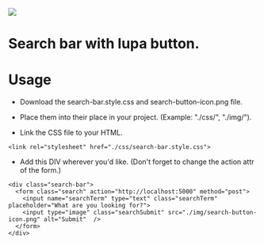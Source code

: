 ![](https://github.com/heloint/raccoon_collection/blob/main/search-bar/sample_img/1-search-bar-img.png?raw=true)

# Search bar with lupa button.

# Usage

- Download the search-bar.style.css and search-button-icon.png file.
- Place them into their place in your project. (Example: "./css/", "./img/").

- Link the CSS file to your HTML.
```
<link rel="stylesheet" href="./css/search-bar.style.css">
```

- Add this DIV wherever you'd like. (Don't forget to change the action attr of the form.)
```
<div class="search-bar">
  <form class="search" action="http://localhost:5000" method="post">
    <input name="searchTerm" type="text" class="searchTerm" placeholder="What are you looking for?">
    <input type="image" class="searchSubmit" src="./img/search-button-icon.png" alt="Submit"  />
  </form>
</div>
```
